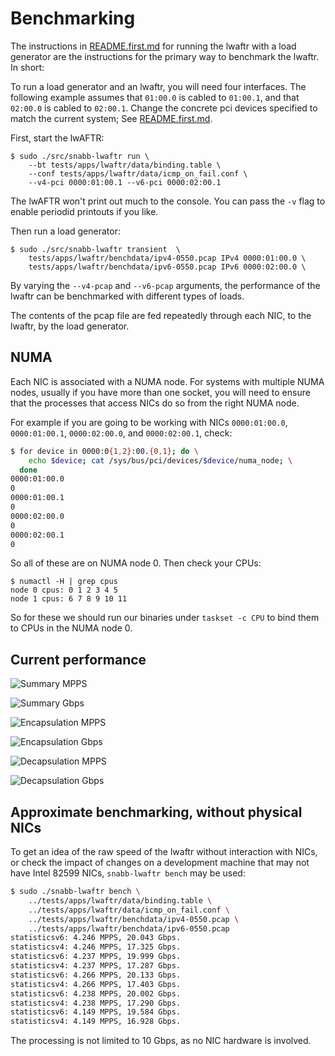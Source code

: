 # Benchmarking

The instructions in [README.first.md](README.first.md) for running the lwaftr with a load
generator are the instructions for the primary way to benchmark the lwaftr.
In short:

To run a load generator and an lwaftr, you will need four interfaces. The
following example assumes that `01:00.0` is cabled to `01:00.1`, and that
`02:00.0` is cabled to `02:00.1`. Change the concrete pci devices specified to
match the current system; See [README.first.md](README.first.md).

First, start the lwAFTR:

```
$ sudo ./src/snabb-lwaftr run \
    --bt tests/apps/lwaftr/data/binding.table \
    --conf tests/apps/lwaftr/data/icmp_on_fail.conf \
    --v4-pci 0000:01:00.1 --v6-pci 0000:02:00.1
```

The lwAFTR won't print out much to the console.  You can pass the `-v`
flag to enable periodid printouts if you like.

Then run a load generator:

```
$ sudo ./src/snabb-lwaftr transient  \
    tests/apps/lwaftr/benchdata/ipv4-0550.pcap IPv4 0000:01:00.0 \
    tests/apps/lwaftr/benchdata/ipv6-0550.pcap IPv6 0000:02:00.0 \
```

By varying the `--v4-pcap` and `--v6-pcap` arguments, the performance of the
lwaftr can be benchmarked with different types of loads.

The contents of the pcap file are fed repeatedly through each NIC, to the
lwaftr, by the load generator.

## NUMA

Each NIC is associated with a NUMA node.  For systems with multiple NUMA
nodes, usually if you have more than one socket, you will need to ensure
that the processes that access NICs do so from the right NUMA node.

For example if you are going to be working with NICs `0000:01:00.0`,
`0000:01:00.1`, `0000:02:00.0`, and `0000:02:00.1`, check:

```bash
$ for device in 0000:0{1,2}:00.{0,1}; do \
    echo $device; cat /sys/bus/pci/devices/$device/numa_node; \
  done
0000:01:00.0
0
0000:01:00.1
0
0000:02:00.0
0
0000:02:00.1
0
```

So all of these are on NUMA node 0.  Then check your CPUs:

```
$ numactl -H | grep cpus
node 0 cpus: 0 1 2 3 4 5
node 1 cpus: 6 7 8 9 10 11
```

So for these we should run our binaries under `taskset -c CPU` to bind
them to CPUs in the NUMA node 0.

## Current performance

![Summary MPPS](benchmarks-v1.0/lwaftr-mpps.png)

![Summary Gbps](benchmarks-v1.0/lwaftr-gbps.png)

![Encapsulation MPPS](benchmarks-v1.0/lwaftr-encapsulation-mpps.png)

![Encapsulation Gbps](benchmarks-v1.0/lwaftr-encapsulation-gbps.png)

![Decapsulation MPPS](benchmarks-v1.0/lwaftr-decapsulation-mpps.png)

![Decapsulation Gbps](benchmarks-v1.0/lwaftr-decapsulation-gbps.png)

## Approximate benchmarking, without physical NICs

To get an idea of the raw speed of the lwaftr without interaction with NICs,
or check the impact of changes on a development machine that may not have
Intel 82599 NICs, `snabb-lwaftr bench` may be used:

```bash
$ sudo ./snabb-lwaftr bench \
    ../tests/apps/lwaftr/data/binding.table \
    ../tests/apps/lwaftr/data/icmp_on_fail.conf \
    ../tests/apps/lwaftr/benchdata/ipv4-0550.pcap \
    ../tests/apps/lwaftr/benchdata/ipv6-0550.pcap
statisticsv6: 4.246 MPPS, 20.043 Gbps.
statisticsv4: 4.246 MPPS, 17.325 Gbps.
statisticsv6: 4.237 MPPS, 19.999 Gbps.
statisticsv4: 4.237 MPPS, 17.287 Gbps.
statisticsv6: 4.266 MPPS, 20.133 Gbps.
statisticsv4: 4.266 MPPS, 17.403 Gbps.
statisticsv6: 4.238 MPPS, 20.002 Gbps.
statisticsv4: 4.238 MPPS, 17.290 Gbps.
statisticsv6: 4.149 MPPS, 19.584 Gbps.
statisticsv4: 4.149 MPPS, 16.928 Gbps.
```

The processing is not limited to 10 Gbps, as no NIC hardware is involved.
